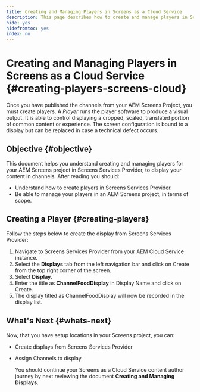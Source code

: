 ```yaml
---
title: Creating and Managing Players in Screens as a Cloud Service
description: This page describes how to create and manage players in Screens as a Cloud Service.
hide: yes
hidefromtoc: yes
index: no
---
```


# Creating and Managing Players in Screens as a Cloud Service {#creating-players-screens-cloud}

Once you have published the channels from your AEM Screens Project, you must create players.
A *Player* runs the player software to produce a visual output. It is able to control displaying a cropped, scaled, translated portion of common content or experience. The screen configuration is bound to a display but can be replaced in case a technical defect occurs.

## Objective {#objective}

This document helps you understand creating and managing players for your AEM Screens project in Screens Services Provider, to display your content in channels. After reading you should:

* Understand how to create players in Screens Services Provider.
* Be able to manage your players in an AEM Screens project, in terms of scope.

## Creating a Player {#creating-players}

Follow the steps below to create the display from Screens Services Provider:

1. Navigate to Screens Services Provider from your AEM Cloud Service instance.
1. Select the **Displays** tab from the left navigation bar and click on Create from the top right corner of the screen.
1. Select **Display**.
1. Enter the title as **ChannelFoodDisplay** in Display Name and click on Create.
1. The display titled as ChannelFoodDisplay will now be recorded in the display list.

## What's Next {#whats-next}

Now, that you have setup locations in your Screens project, you can:

* Create displays from Screens Services Provider
* Assign Channels to display

  You should continue your Screens as a Cloud Service content author journey by next reviewing the document **Creating and Managing Displays**.